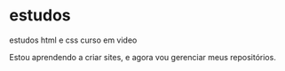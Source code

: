 # estudos
 estudos html e css curso em video

Estou aprendendo a criar sites, e agora vou gerenciar meus repositórios.